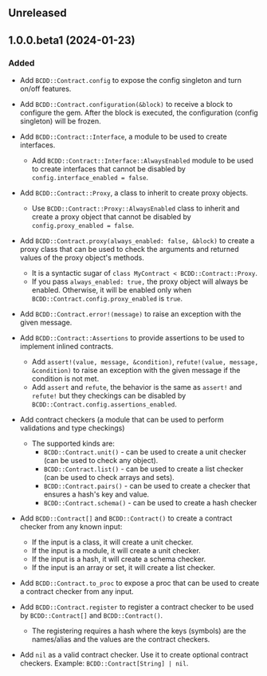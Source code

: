 ## Unreleased

## 1.0.0.beta1 (2024-01-23)

### Added

- Add `BCDD::Contract.config` to expose the config singleton and turn on/off features.

- Add `BCDD::Contract.configuration(&block)` to receive a block to configure the gem. After the block is executed, the configuration (config singleton) will be frozen.

- Add `BCDD::Contract::Interface`, a module to be used to create interfaces.
  - Add `BCDD::Contract::Interface::AlwaysEnabled` module to be used to create interfaces that cannot be disabled by `config.interface_enabled = false`.

- Add `BCDD::Contract::Proxy`, a class to inherit to create proxy objects.
  - Use `BCDD::Contract::Proxy::AlwaysEnabled` class to inherit and create a proxy object that cannot be disabled by `config.proxy_enabled = false`.

- Add `BCDD::Contract.proxy(always_enabled: false, &block)` to create a proxy class that can be used to check the arguments and returned values of the proxy object's methods.
  - It is a syntactic sugar of `class MyContract < BCDD::Contract::Proxy`.
  - If you pass `always_enabled: true,` the proxy object will always be enabled. Otherwise, it will be enabled only when `BCDD::Contract.config.proxy_enabled` is `true`.

- Add `BCDD::Contract.error!(message)` to raise an exception with the given message.

- Add `BCDD::Contract::Assertions` to provide assertions to be used to implement inlined contracts.
  - Add `assert!(value, message, &condition)`, `refute!(value, message, &condition)` to raise an exception with the given message if the condition is not met.
  - Add `assert` and `refute`, the behavior is the same as `assert!` and `refute!` but they checkings can be disabled by `BCDD::Contract.config.assertions_enabled`.

- Add contract checkers (a module that can be used to perform validations and type checkings)
  - The supported kinds are:
    - `BCDD::Contract.unit()` - can be used to create a unit checker (can be used to check any object).
    - `BCDD::Contract.list()` - can be used to create a list checker (can be used to check arrays and sets).
    - `BCDD::Contract.pairs()` - can be used to create a checker that ensures a hash's key and value.
    - `BCDD::Contract.schema()` - can be used to create a hash checker

- Add `BCDD::Contract[]` and `BCDD::Contract()` to create a contract checker from any known input:
  - If the input is a class, it will create a unit checker.
  - If the input is a module, it will create a unit checker.
  - If the input is a hash, it will create a schema checker.
  - If the input is an array or set, it will create a list checker.

- Add `BCDD::Contract.to_proc` to expose a proc that can be used to create a contract checker from any input.

- Add `BCDD::Contract.register` to register a contract checker to be used by `BCDD::Contract[]` and `BCDD::Contract()`.
  - The registering requires a hash where the keys (symbols) are the names/alias and the values are the contract checkers.

- Add `nil` as a valid contract checker. Use it to create optional contract checkers. Example: `BCDD::Contract[String] | nil`.
